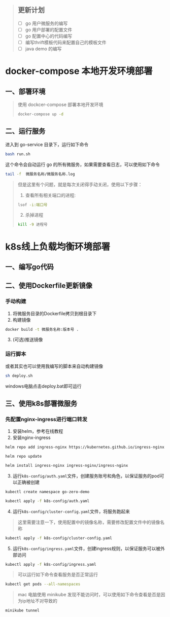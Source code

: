 > ## 更新计划
> - [ ] go 用户微服务的编写
> - [ ] go 用户部署的配置文件
> - [ ] go 配置中心的代码编写
> - [ ] 编写thrift模板代码来配置自己的模板文件
> - [ ] java demo 的编写

# docker-compose 本地开发环境部署

## 一、部署环境
> 使用 dockcer-compose 部署本地开发环境
> ```bash
> docker-compose up -d
> ```

## 二、运行服务
进入到 go-service 目录下，运行如下命令
```bash
bash run.sh
```
这个命令会自动运行 go 的所有微服务，如果需要查看日志，可以使用如下命令
```bash
tail -f  微服务名称/微服务名称.log
```
> 但是这里有个问题，就是每次关闭得手动关闭，使用以下步骤：
> 1. 查看所有相关端口的进程:
> ```bash
> lsof -i:端口号
> ```
> 2. 杀掉进程
> ```bash
> kill -9 进程号
> ```

# k8s线上负载均衡环境部署

## 一、编写go代码

## 二、使用Dockerfile更新镜像

### 手动构建
1. 将微服务目录的Dockerfile拷贝到根目录下
2. 构建镜像
```bash
docker build -t 微服务名称:版本号 .
```
3. (可选)推送镜像

### 运行脚本
或者其实也可以使用我编写的脚本来自动构建镜像
```bash
sh deploy.sh
```
windows电脑点击deploy.bat即可运行

## 三、使用k8s部署微服务

### 先配置nginx-ingress进行端口转发
1. 安装helm，参考在线教程
2. 安装nginx-ingress
```bash
helm repo add ingress-nginx https://kubernetes.github.io/ingress-nginx
```
```bash
helm repo update
```
```bash
helm install ingress-nginx ingress-nginx/ingress-nginx
```
3. 运行`k8s-config/auth.yaml`文件，创建服务账号和角色，以保证服务的pod可以正确被创建
```bash
kubectl create namespace go-zero-demo
```
```bash
kubectl apply -f k8s-config/auth.yaml 
```

4. 运行`k8s-config/cluster-config.yaml`文件，将服务跑起来
> 这里需要注意一下，使用配置中的镜像名称，需要修改配置文件中的镜像名称
```bash
kubectl apply -f k8s-config/cluster-config.yaml
```
5. 运行`k8s-config/ingress.yaml`文件，创建ingress规则，以保证服务可以被外部访问
```bash
kubectl apply -f k8s-config/ingress.yaml
```
> 可以运行如下命令查看服务是否正常运行
```bash
kubectl get pods --all-namespaces
```
> mac 电脑使用 minikube 发现不能访问时，可以使用如下命令查看是否是因为ip地址不对导致的
```bash
minikube tunnel
```